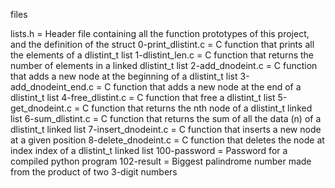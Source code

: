 files 

lists.h	= Header file containing all the function prototypes of this project, and the definition of the struct
0-print_dlistint.c =	C function that prints all the elements of a dlistint_t list
1-dlistint_len.c =	C function that returns the number of elements in a linked dlistint_t list
2-add_dnodeint.c =	C function that adds a new node at the beginning of a dlistint_t list
3-add_dnodeint_end.c =	C function that adds a new node at the end of a dlistint_t list
4-free_dlistint.c =	C function that free a dlistint_t list
5-get_dnodeint.c =	C function that returns the nth node of a dlistint_t linked list
6-sum_dlistint.c =	C function that returns the sum of all the data (n) of a dlistint_t linked list
7-insert_dnodeint.c =	C function that inserts a new node at a given position
8-delete_dnodeint.c	= C function that deletes the node at index index of a dlistint_t linked list
100-password =	Password for a compiled python program
102-result =	Biggest palindrome number made from the product of two 3-digit numbers